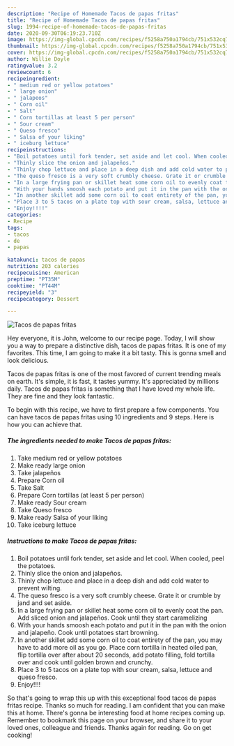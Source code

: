 ```yaml
---
description: "Recipe of Homemade Tacos de papas fritas"
title: "Recipe of Homemade Tacos de papas fritas"
slug: 1994-recipe-of-homemade-tacos-de-papas-fritas
date: 2020-09-30T06:19:23.710Z
image: https://img-global.cpcdn.com/recipes/f5258a750a1794cb/751x532cq70/tacos-de-papas-fritas-recipe-main-photo.jpg
thumbnail: https://img-global.cpcdn.com/recipes/f5258a750a1794cb/751x532cq70/tacos-de-papas-fritas-recipe-main-photo.jpg
cover: https://img-global.cpcdn.com/recipes/f5258a750a1794cb/751x532cq70/tacos-de-papas-fritas-recipe-main-photo.jpg
author: Willie Doyle
ratingvalue: 3.2
reviewcount: 6
recipeingredient:
- " medium red or yellow potatoes"
- " large onion"
- " jalapeos"
- " Corn oil"
- " Salt"
- " Corn tortillas at least 5 per person"
- " Sour cream"
- " Queso fresco"
- " Salsa of your liking"
- " iceburg lettuce"
recipeinstructions:
- "Boil potatoes until fork tender, set aside and let cool. When cooled, peel the potatoes."
- "Thinly slice the onion and jalapeños."
- "Thinly chop lettuce and place in a deep dish and add cold water to prevent wilting."
- "The queso fresco is a very soft crumbly cheese. Grate it or crumble by jand and set aside."
- "In a large frying pan or skillet heat some corn oil to evenly coat the pan. Add sliced onion and jalapeños. Cook until they start caramelizing"
- "With your hands smoosh each potato and put it in the pan with the onion and jalapeño. Cook until potatoes start browning."
- "In another skillet add some corn oil to coat entirety of the pan, you may have to add more oil as you go. Place corn tortilla in heated oiled pan, flip tortilla over after about 20 seconds, add potato filling, fold tortilla over and cook until golden brown and crunchy."
- "Place 3 to 5 tacos on a plate top with sour cream, salsa, lettuce and queso fresco."
- "Enjoy!!!!"
categories:
- Recipe
tags:
- tacos
- de
- papas

katakunci: tacos de papas 
nutrition: 203 calories
recipecuisine: American
preptime: "PT35M"
cooktime: "PT44M"
recipeyield: "3"
recipecategory: Dessert

---
```



![Tacos de papas fritas](https://img-global.cpcdn.com/recipes/f5258a750a1794cb/751x532cq70/tacos-de-papas-fritas-recipe-main-photo.jpg)

Hey everyone, it is John, welcome to our recipe page. Today, I will show you a way to prepare a distinctive dish, tacos de papas fritas. It is one of my favorites. This time, I am going to make it a bit tasty. This is gonna smell and look delicious.

Tacos de papas fritas is one of the most favored of current trending meals on earth. It's simple, it is fast, it tastes yummy. It's appreciated by millions daily. Tacos de papas fritas is something that I have loved my whole life. They are fine and they look fantastic.




To begin with this recipe, we have to first prepare a few components. You can have tacos de papas fritas using 10 ingredients and 9 steps. Here is how you can achieve that.

<!--inarticleads1-->

##### The ingredients needed to make Tacos de papas fritas:

1. Take  medium red or yellow potatoes
1. Make ready  large onion
1. Take  jalapeños
1. Prepare  Corn oil
1. Take  Salt
1. Prepare  Corn tortillas (at least 5 per person)
1. Make ready  Sour cream
1. Take  Queso fresco
1. Make ready  Salsa of your liking
1. Take  iceburg lettuce




<!--inarticleads2-->

##### Instructions to make Tacos de papas fritas:

1. Boil potatoes until fork tender, set aside and let cool. When cooled, peel the potatoes.
1. Thinly slice the onion and jalapeños.
1. Thinly chop lettuce and place in a deep dish and add cold water to prevent wilting.
1. The queso fresco is a very soft crumbly cheese. Grate it or crumble by jand and set aside.
1. In a large frying pan or skillet heat some corn oil to evenly coat the pan. Add sliced onion and jalapeños. Cook until they start caramelizing
1. With your hands smoosh each potato and put it in the pan with the onion and jalapeño. Cook until potatoes start browning.
1. In another skillet add some corn oil to coat entirety of the pan, you may have to add more oil as you go. Place corn tortilla in heated oiled pan, flip tortilla over after about 20 seconds, add potato filling, fold tortilla over and cook until golden brown and crunchy.
1. Place 3 to 5 tacos on a plate top with sour cream, salsa, lettuce and queso fresco.
1. Enjoy!!!!




So that's going to wrap this up with this exceptional food tacos de papas fritas recipe. Thanks so much for reading. I am confident that you can make this at home. There's gonna be interesting food at home recipes coming up. Remember to bookmark this page on your browser, and share it to your loved ones, colleague and friends. Thanks again for reading. Go on get cooking!
